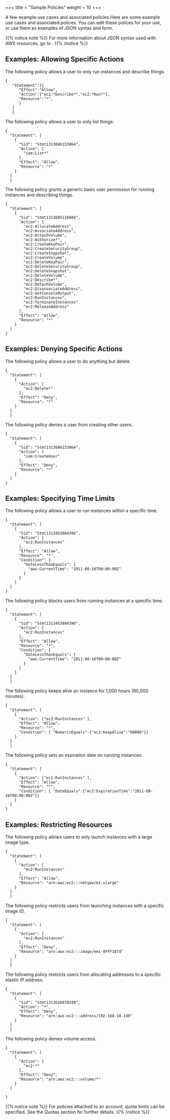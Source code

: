 +++
title = "Sample Policies"
weight = 10
+++

A few example use cases and associated policies.Here are some example use cases and associated polices. You can edit these polices for your use, or use them as examples of JSON syntax and form. 


{{% notice note %}}
For more information about JSON syntax used with AWS resources, go to . 
{{% /notice %}}

## Examples: Allowing Specific Actions
The following policy allows a user to only run instances and describe things. 


    {
       "Statement":[{
          "Effect":"Allow",
          "Action":["ec2:*Describe*",​"ec2:*Run*"],
          "Resource":"*",
          }
       ]
       }

The following policy allows a user to only list things: 


    {
      "Statement": [
        {
          "Sid": "Stmt1313686153864",
          "Action": [
            "iam:List*"
          ],
          "Effect": "Allow",
          "Resource": "*"
        }
      ]
      }

The following policy grants a generic basic user permission for running instances and describing things. 


    {
      "Statement": [
        {
          "Sid": "Stmt1313605116084",
          "Action": [
            "ec2:AllocateAddress",
            "ec2:AssociateAddress",
            "ec2:AttachVolume",
            "ec2:Authorize*",
            "ec2:CreateKeyPair",
            "ec2:CreateSecurityGroup",
            "ec2:CreateSnapshot",
            "ec2:CreateVolume",
            "ec2:DeleteKeyPair",
            "ec2:DeleteSecurityGroup",
            "ec2:DeleteSnapshot",
            "ec2:DeleteVolume",
            "ec2:Describe*",
            "ec2:DetachVolume",
            "ec2:DisassociateAddress",
            "ec2:GetConsoleOutput",
            "ec2:RunInstances",
            "ec2:TerminateInstances"
            "ec2:ReleaseAddress"
          ],
          "Effect": "Allow",
          "Resource": "*"
        }
      ]
    }


## Examples: Denying Specific Actions
The following policy allows a user to do anything but delete. 


    {
      "Statement": [
        {
          "Action": [
            "ec2:Delete*"
          ],
          "Effect": "Deny",
          "Resource": "*"
        }
      ]
      }

The following policy denies a user from creating other users. 


    {
      "Statement": [
        {
          "Sid": "Stmt1313686153864",
          "Action": [
            "iam:CreateUser"
          ],
          "Effect": "Deny",
          "Resource": "*"
        }
      ]
    }


## Examples: Specifying Time Limits
The following policy allows a user to run instances within a specific time. 


    {
      "Statement": [
        {
          "Sid": "Stmt1313453084396",
          "Action": [
            "ec2:RunInstances"
          ],
          "Effect": "Allow",
          "Resource": "*",
          "Condition": {
            "DateLessThanEquals": {
              "aws:CurrentTime": "2011-08-16T00:00:00Z"
            }
          }
        }
      ]
    }

The following policy blocks users from running instances at a specific time. 


    {
      "Statement": [
        {
          "Sid": "Stmt1313453084396",
          "Action": [
            "ec2:RunInstances"
          ],
          "Effect": "Allow",
          "Resource": "*",
          "Condition": {
            "DateLessThanEquals": {
              "aws:CurrentTime": "2011-08-16T00:00:00Z"
            }
          }
        }
      ]
      }

The following policy keeps alive an instance for 1,000 hours (60,000 minutes). 


    {
      "Statement": [
        {
          "Action": ["ec2:RunInstances" ],
          "Effect": "Allow",
          "Resource": "*",
          "Condition": { "NumericEquals":{"ec2:KeepAlive":"60000"}}
        }
      ]
      }

The following policy sets an expiration date on running instances. 


    {
      "Statement": [
        {
          "Action": ["ec2:RunInstances" ],
          "Effect": "Allow",
          "Resource": "*",
          "Condition": { "DateEquals":{"ec2:ExpirationTime":"2011-08-16T00:00:00Z"}}
        }
      ]
    }


## Examples: Restricting Resources
The following policy allows users to only launch instances with a large image type. 


    {
      "Statement": [
        {
          "Action": [
            "ec2:RunInstances"
          ],
          "Effect": "Allow",
          "Resource": "arn:aws:ec2:::vmtype/m1.xlarge"
        }
      ]
      }

The following policy restricts users from launching instances with a specific image ID. 


    {
      "Statement": [
        {
          "Action": [
            "ec2:RunInstances"
          ],
          "Effect": "Deny",
          "Resource": "arn:aws:ec2:::image/emi-0FFF1874"
        }
      ]
      }

The following policy restricts users from allocating addresses to a specific elastic IP address. 


    {
      "Statement": [
        {
          "Sid": "Stmt1313626078249",
          "Action": "*",
          "Effect": "Deny",
          "Resource": "arn:aws:ec2:::address/192.168.10.140"
        }
      ]
      }

The following policy denies volume access. 


    {
      "Statement": [
        {
          "Action": [
            "ec2:*"
          ],
          "Effect": "Deny",
          "Resource": "arn:aws:ec2:::volume/*"
        }
      ]
       
    }


{{% notice note %}}
For policies attached to an account, quota limits can be specified. See the Quotas section for further details. 
{{% /notice %}}
